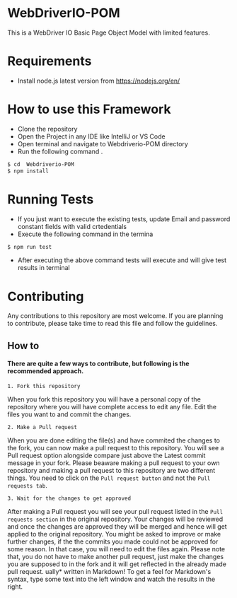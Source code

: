 # WebDriverIO-POM

This is a WebDriver IO Basic Page Object Model with limited features. 

# Requirements

  - Install node.js latest version from https://nodejs.org/en/

# How to use this Framework
  - Clone the repository
  - Open the Project in any IDE like IntelliJ or VS Code
  - Open terminal and navigate to Webdriverio-POM directory
  - Run the following command .

```sh
$ cd  Webdriverio-POM
$ npm install
```
# Running Tests
 - If you just want to execute the existing tests, update Email and password constant fields with valid crtedentials
 - Execute the following command in the termina
 ```sh
$ npm run test
```
 - After executing the above command tests will execute and will give test results in terminal

# Contributing
Any contributions to this repository are most welcome. If you are planning to contribute, please take time to read this file and follow the guidelines.

## How to

#### There are quite a few ways to contribute, but following is the recommended approach.

`1. Fork this repository`

When you fork this repository you will have a personal copy of the repository where you will have complete access to edit any file. 
Edit the files you want to and commit the changes.

`2. Make a Pull request`

When you are done editing the file(s) and have commited the changes to the fork, you can now make a pull request to this repository.
You will see a Pull request option alongside compare just above the Latest commit message in your fork. 
Please beaware making a pull request to your own repository and making a pull request to this repository are two different things.
You need to click on the `Pull request button` and not the `Pull requests tab`. 

`3. Wait for the changes to get approved`

After making a Pull request you will see your pull request listed in the `Pull requests section` in the original repository.
Your changes will be reviewed and once the changes are approved they will be merged and hence will get applied to the original repository.
You might be asked to improve or make further changes, if the the commits you made could not be approved for some reason. In that case, you will need to edit the files again. 
Please note that, you do not have to make another pull request, just make the changes you are supposed to in the fork and it will get reflected in the already made pull request.
ually* written in Markdown! To get a feel for Markdown's syntax, type some text into the left window and watch the results in the right.






